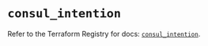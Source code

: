 # `consul_intention`

Refer to the Terraform Registry for docs: [`consul_intention`](https://registry.terraform.io/providers/hashicorp/consul/2.20.0/docs/resources/intention).
